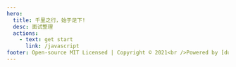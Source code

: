 ```yaml
---
hero:
  title: 千里之行，始于足下!
  desc: 面试整理
  actions:
    - text: get start
      link: /javascript
footer: Open-source MIT Licensed | Copyright © 2021<br />Powered by [dumi](https://d.umijs.org)
---
```

